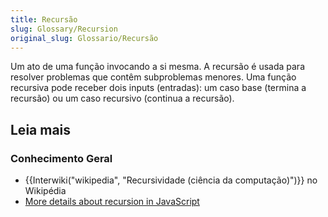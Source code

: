 ```yaml
---
title: Recursão
slug: Glossary/Recursion
original_slug: Glossario/Recursão
---
```


Um ato de uma função invocando a si mesma. A recursão é usada para resolver problemas que contêm subproblemas menores. Uma função recursiva pode receber dois inputs (entradas): um caso base (termina a recursão) ou um caso recursivo (continua a recursão).

## Leia mais

### Conhecimento Geral

- {{Interwiki("wikipedia", "Recursividade (ciência da computação)")}} no Wikipédia
- [More details about recursion in JavaScript](/pt-BR/docs/Web/JavaScript/Guide/Functions#Recursion)
